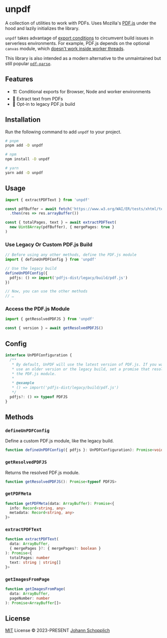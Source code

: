 # unpdf

A collection of utilities to work with PDFs. Uses Mozilla's [PDF.js](https://github.com/mozilla/pdf.js) under the hood and lazily initializes the library.

`unpdf` takes advantage of [export conditions](https://nodejs.org/api/packages.html#packages_conditional_exports) to circumvent build issues in serverless environments. For example, PDF.js depends on the optional `canvas` module, which [doesn't work inside worker threads](https://github.com/Automattic/node-canvas/issues/1394).

This library is also intended as a modern alternative to the unmaintained but still popular [`pdf-parse`](https://www.npmjs.com/package/pdf-parse).

## Features

- 🏗️ Conditional exports for Browser, Node and worker environments
- 💬 Extract text from PDFs
- 🧱 Opt-in to legacy PDF.js build

## Installation

Run the following command to add `unpdf` to your project.

```bash
# pnpm
pnpm add -D unpdf

# npm
npm install -D unpdf

# yarn
yarn add -D unpdf
```

## Usage

```ts
import { extractPDFText } from 'unpdf'

const pdfBuffer = await fetch('https://www.w3.org/WAI/ER/tests/xhtml/testfiles/resources/pdf/dummy.pdf')
  .then(res => res.arrayBuffer())

const { totalPages, text } = await extractPDFText(
  new Uint8Array(pdfBuffer), { mergePages: true }
)
```

### Use Legacy Or Custom PDF.js Build

```ts
// Before using any other methods, define the PDF.js module
import { defineUnPDFConfig } from 'unpdf'

// Use the legacy build
defineUnPDFConfig({
  pdfjs: () => import('pdfjs-dist/legacy/build/pdf.js')
})

// Now, you can use the other methods
// …
```

### Access the PDF.js Module

```ts
import { getResolvedPDFJS } from 'unpdf'

const { version } = await getResolvedPDFJS()
```

## Config

```ts
interface UnPDFConfiguration {
  /**
   * By default, UnPDF will use the latest version of PDF.js. If you want to
   * use an older version or the legacy build, set a promise that resolves to
   * the PDF.js module.
   *
   * @example
   * () => import('pdfjs-dist/legacy/build/pdf.js')
   */
  pdfjs?: () => typeof PDFJS
}
```

## Methods

### `defineUnPDFConfig`

Define a custom PDF.js module, like the legacy build.

```ts
function defineUnPDFConfig({ pdfjs }: UnPDFConfiguration): Promise<void>
```

### `getResolvedPDFJS`

Returns the resolved PDF.js module.

```ts
function getResolvedPDFJS(): Promise<typeof PDFJS>
```

### `getPDFMeta`

```ts
function getPDFMeta(data: ArrayBuffer): Promise<{
  info: Record<string, any>
  metadata: Record<string, any>
}>
```

### `extractPDFText`

```ts
function extractPDFText(
  data: ArrayBuffer,
  { mergePages }?: { mergePages?: boolean }
): Promise<{
  totalPages: number
  text: string | string[]
}>
```

### `getImagesFromPage`

```ts
function getImagesFromPage(
  data: ArrayBuffer,
  pageNumber: number
): Promise<ArrayBuffer[]>
```

## License

[MIT](./LICENSE) License © 2023-PRESENT [Johann Schopplich](https://github.com/johannschopplich)
